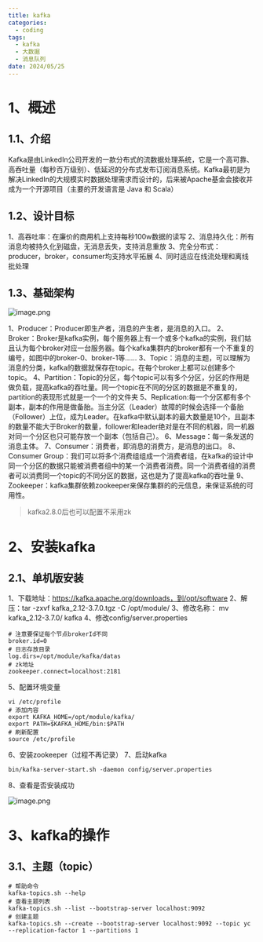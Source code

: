 ```yaml
---
title: kafka
categories:
  - coding
tags:
  - kafka
  - 大数据
  - 消息队列
date: 2024/05/25
---
```


# 1、概述

## 1.1、介绍

Kafka是由LinkedIn公司开发的一款分布式的流数据处理系统，它是一个高可靠、高吞吐量（每秒百万级别）、低延迟的分布式发布订阅消息系统。Kafka最初是为解决LinkedIn的大规模实时数据处理需求而设计的，后来被Apache基金会接收并成为一个开源项目（主要的开发语言是 Java 和 Scala）

## 1.2、设计目标

1、高吞吐率：在廉价的商用机上支持每秒100w数据的读写
2、消息持久化：所有消息均被持久化到磁盘，无消息丢失，支持消息重放
3、完全分布式：producer，broker，consumer均支持水平拓展
4、同时适应在线流处理和离线批处理

## 1.3、基础架构

![image.png](https://yancey-note-img.oss-cn-beijing.aliyuncs.com/20240524141407.png)

1、Producer：Producer即生产者，消息的产生者，是消息的入口。
2、Broker：Broker是kafka实例，每个服务器上有一个或多个kafka的实例，我们姑且认为每个broker对应一台服务器。每个kafka集群内的broker都有一个不重复的编号，如图中的broker-0、broker-1等……
3、Topic：消息的主题，可以理解为消息的分类，kafka的数据就保存在topic。在每个broker上都可以创建多个topic。
4、Partition：Topic的分区，每个topic可以有多个分区，分区的作用是做负载，提高kafka的吞吐量。同一个topic在不同的分区的数据是不重复的，partition的表现形式就是一个一个的文件夹
5、Replication:每一个分区都有多个副本，副本的作用是做备胎。当主分区（Leader）故障的时候会选择一个备胎（Follower）上位，成为Leader。在kafka中默认副本的最大数量是10个，且副本的数量不能大于Broker的数量，follower和leader绝对是在不同的机器，同一机器对同一个分区也只可能存放一个副本（包括自己）。
6、Message：每一条发送的消息主体。
7、Consumer：消费者，即消息的消费方，是消息的出口。
8、Consumer Group：我们可以将多个消费组组成一个消费者组，在kafka的设计中同一个分区的数据只能被消费者组中的某一个消费者消费。同一个消费者组的消费者可以消费同一个topic的不同分区的数据，这也是为了提高kafka的吞吐量
9、Zookeeper：kafka集群依赖zookeeper来保存集群的的元信息，来保证系统的可用性。

> kafka2.8.0后也可以配置不采用zk

# 2、安装kafka

## 2.1、单机版安装

1、下载地址：https://kafka.apache.org/downloads，到/opt/software
2、解压：tar -zxvf kafka_2.12-3.7.0.tgz -C /opt/module/
3、修改名称： mv kafka_2.12-3.7.0/ kafka
4、修改config/server.properties


```properties
# 注意要保证每个节点brokerId不同
broker.id=0
# 日志存放目录
log.dirs=/opt/module/kafka/datas
# zk地址
zookeeper.connect=localhost:2181
```

5、配置环境变量

```
vi /etc/profile
# 添加内容
export KAFKA_HOME=/opt/module/kafka/
export PATH=$KAFKA_HOME/bin:$PATH
# 刷新配置
source /etc/profile
```

6、安装zookeeper（过程不再记录）
7、启动kafka

```
bin/kafka-server-start.sh -daemon config/server.properties 
```

8、查看是否安装成功


![image.png](https://yancey-note-img.oss-cn-beijing.aliyuncs.com/20240524160039.png)

# 3、kafka的操作

## 3.1、主题（topic） 

```shell
# 帮助命令
kafka-topics.sh --help
# 查看主题列表
kafka-topics.sh --list --bootstrap-server localhost:9092
# 创建主题
kafka-topics.sh --create --bootstrap-server localhost:9092 --topic yc --replication-factor 1 --partitions 1


```
